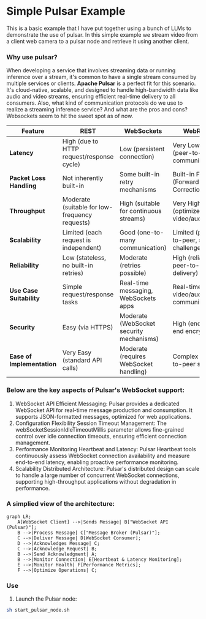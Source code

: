 # Simple Pulsar Example
This is a basic example that I have put together using a bunch of LLMs to demonstrate the use of pulsar. In this simple example we stream video from a client web camera to a pulsar node and retrieve it using another client. 

### Why use pulsar? 
When developing a service that involves streaming data or running inference over a stream, it's common to have a single stream consumed by multiple services or clients. **Apache Pulsar** is a perfect fit for this scenario. It's cloud-native, scalable, and designed to handle high-bandwidth data like audio and video streams, ensuring efficient real-time delivery to all consumers. Also, what kind of communication protocols do we use to realize a streaming inference service? And what are the pros and cons? Websockets seem to hit the sweet spot as of now. 

| **Feature**              | **REST**                          | **WebSockets**                        | **WebRTC**                          |
|--------------------------|-----------------------------------|---------------------------------------|-------------------------------------|
| **Latency**              | High (due to HTTP request/response cycle) | Low (persistent connection)           | Very Low (peer-to-peer communication) |
| **Packet Loss Handling** | Not inherently built-in          | Some built-in retry mechanisms        | Built-in FEC (Forward Error Correction) |
| **Throughput**           | Moderate (suitable for low-frequency requests) | High (suitable for continuous streams) | Very High (optimized for video/audio) |
| **Scalability**          | Limited (each request is independent) | Good (one-to-many communication)      | Limited (peer-to-peer, scaling challenges) |
| **Reliability**          | Low (stateless, no built-in retries) | Moderate (retries possible)           | High (reliable peer-to-peer delivery) |
| **Use Case Suitability** | Simple request/response tasks     | Real-time messaging, WebSockets apps  | Real-time video/audio communication |
| **Security**             | Easy (via HTTPS)                  | Moderate (WebSocket security mechanisms) | High (end-to-end encryption)         |
| **Ease of Implementation** | Very Easy (standard API calls)    | Moderate (requires WebSocket handling) | Complex (peer-to-peer setup)        |


### Below are the key aspects of Pulsar's WebSocket support:
1. WebSocket API
    Efficient Messaging: Pulsar provides a dedicated WebSocket API for real-time message production and consumption. It supports JSON-formatted messages, optimized for web applications.
2. Configuration Flexibility
    Session Timeout Management: The webSocketSessionIdleTimeoutMillis parameter allows fine-grained control over idle connection timeouts, ensuring efficient connection management.
3. Performance Monitoring
    Heartbeat and Latency: Pulsar Heartbeat tools continuously assess WebSocket connection availability and measure end-to-end latency, enabling proactive performance monitoring.
4. Scalability
    Distributed Architecture: Pulsar's distributed design can scale to handle a large number of concurrent WebSocket connections, supporting high-throughput applications without degradation in performance.

### A simplied view of the architecture:
```mermaid
graph LR;
    A[WebSocket Client] -->|Sends Message| B["WebSocket API (Pulsar)"];
    B -->|Process Message| C["Message Broker (Pulsar)"];
    C -->|Deliver Message| D[WebSocket Consumer];
    D -->|Acknowledges Message| C;
    C -->|Acknowledge Request| B;
    B -->|Send Acknowledgment| A;
    B -->|Monitor Connection| E[Heartbeat & Latency Monitoring];
    E -->|Monitor Health| F[Performance Metrics];
    F -->|Optimize Operations| C;
```

### Use
   1. Launch the Pulsar node:

   ```bash
   sh start_pulsar_node.sh
   ```
